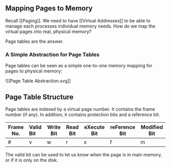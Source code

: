 ## Mapping Pages to Memory

Recall [[Paging]]. We need to have [[Virtual Addresses]] to be able to manage each processes individual memory needs. How do we map the virtual pages into real, physical memory?

Page tables are the answer.

### A Simple Abstraction for Page Tables

Page tables can be seen as a simple one-to-one memory mapping for pages to physical memory:

![[Page Table Abstraction.svg]]

## Page Table Structure

Page tables are indexed by a virtual page number. It contains the frame number (if any). In addition, it contains protection bits and a reference bit.


| Frame No. | Valid Bit | Write Bit | Read Bit | eXecute Bit | reFerence Bit | Modified Bit |
| --------- | :-------- | --------- | -------- | ----------- | ------------- | ------------ |
| \#        | v         | w         | r        | x           | f             | m            |

The valid bit can be used to let us know when the page is in main memory, or if it is only on the disk.